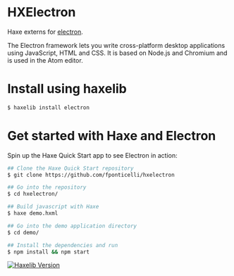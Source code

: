 
# HXElectron

Haxe externs for [electron](http://electron.atom.io/).

The Electron framework lets you write cross-platform desktop applications using JavaScript, HTML and CSS.
It is based on Node.js and Chromium and is used in the Atom editor.


# Install using haxelib

```sh
$ haxelib install electron
```


# Get started with Haxe and Electron

Spin up the Haxe Quick Start app to see Electron in action:

```sh
## Clone the Haxe Quick Start repository
$ git clone https://github.com/fponticelli/hxelectron

## Go into the repository
$ cd hxelectron/

## Build javascript with Haxe
$ haxe demo.hxml

## Go into the demo application directory
$ cd demo/

## Install the dependencies and run
$ npm install && npm start
```

[![Haxelib Version](https://img.shields.io/github/tag/fponticelli/hxelectron.svg?style=flat&label=haxelib)](http://lib.haxe.org/p/electron)
